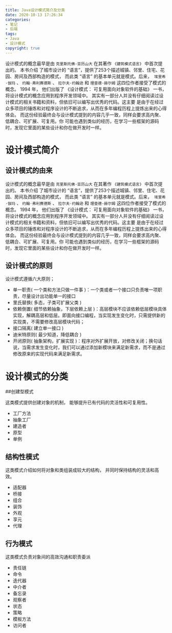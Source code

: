 ```yaml
---
title: Java设计模式简介及分类
date: 2020-10-13 17:26:34
categories:
- 笔记
- 后端
tags:
- Java
- 设计模式
copyright: true
---
```


设计模式的概念最早是由 `克⾥斯托佛·亚历⼭⼤` 在其著作 `《建筑模式语⾔》` 中⾸次提出的。 本书介绍 了城市设计的 “语⾔”，提供了253个描述城镇、邻⾥、住宅、花园、房间及⻄部构造的模式， ⽽此类 “语⾔” 的基本单元就是模式。后来，` 埃⾥希·伽玛` 、 `约翰·弗利赛德斯` 、 `拉尔夫·约翰逊` 和 `理查德·赫尔姆` 这四位作者接受了模式的概念。 1994 年， 他们出版了 《设计模式： 可复⽤⾯向对象软件的基础》 ⼀书， 将设计模式的概念应⽤到程序开发领域中。 其实有⼀部分⼈并没有仔细阅读过设计模式的相关书籍和资料，但依旧可以编写出优秀的代码。这主要 是由于在经过众多项⽬的锤炼和对程序设计的不断追求，从⽽在多年编程历程上提炼出来的⼼得体会。 ⽽这份经验最终会与设计模式提到的内容⼏乎⼀致，同样会要求⾼内聚、低耦合、可扩展、可复⽤。你 可能也遇到类似的经历，在学习⼀些框架的源码时，发现它⾥面的某些设计和你在做开发时⼀样。

<!-- less -->



# 设计模式简介

## 设计模式的由来

设计模式的概念最早是由 `克⾥斯托佛·亚历⼭⼤` 在其著作 `《建筑模式语⾔》` 中⾸次提出的。 本书介绍 了城市设计的 “语⾔”，提供了253个描述城镇、邻⾥、住宅、花园、房间及⻄部构造的模式， ⽽此类 “语⾔” 的基本单元就是模式。后来，` 埃⾥希·伽玛` 、 `约翰·弗利赛德斯` 、 `拉尔夫·约翰逊` 和 `理查德·赫尔姆` 这四位作者接受了模式的概念。 1994 年， 他们出版了 《设计模式： 可复⽤⾯向对象软件的基础》 ⼀书， 将设计模式的概念应⽤到程序开发领域中。 其实有⼀部分⼈并没有仔细阅读过设计模式的相关书籍和资料，但依旧可以编写出优秀的代码。这主要 是由于在经过众多项⽬的锤炼和对程序设计的不断追求，从⽽在多年编程历程上提炼出来的⼼得体会。 ⽽这份经验最终会与设计模式提到的内容⼏乎⼀致，同样会要求⾼内聚、低耦合、可扩展、可复⽤。你 可能也遇到类似的经历，在学习⼀些框架的源码时，发现它⾥面的某些设计和你在做开发时⼀样。



## 设计模式的原则

设计模式遵循六⼤原则；

- 单⼀职责( ⼀个类和⽅法只做⼀件事 )：一个类或者一个接口只负责唯一项职责，尽量设计出功能单一的接口
- ⾥⽒替换( 多态，⼦类可扩展⽗类 )
- 依赖倒置( 细节依赖抽象，下层依赖上层 )：高层模块不应该依赖低层模块具体实现，解耦高层和低层。即面向接口编程，当实现发生变化时，只需提供新的实现类，不需要修改高层模块代码；
- 接⼝隔离( 建⽴单⼀接⼝ )
- 迪⽶特原则( 最少知道，降低耦合 )
- 开闭原则( 抽象架构，扩展实现 )：程序对外扩展开放，对修改关闭；换句话说，当需求发生变化时，我们可以通过添加新模块来满足新需求，而不是通过修改原来的实现代码来满足新需求。



# 设计模式的分类

##创建型模式

这类模式提供创建对象的机制， 能够提升已有代码的灵活性和可复⽤性。

- 工厂方法
- 抽象工厂
- 建造者
- 原型
- 单例



## 结构性模式

这类模式介绍如何将对象和类组装成较⼤的结构， 并同时保持结构的灵活和⾼效。

- 适配器
- 桥接
- 组合
- 装饰
- 外观
- 享元
- 代理



## 行为模式

这类模式负责对象间的⾼效沟通和职责委派

- 责任链
- 命令
- 迭代器
- 中介者
- 备忘录
- 观察者
- 状态
- 策略
- 模板方法
- 访问者

